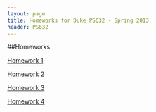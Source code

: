 ```yaml
---
layout: page
title: Homeworks for Duke PS632 - Spring 2013
header: PS632
---
```


##Homeworks

[Homework 1](./assets/HW1.pdf)

[Homework 2](./assets/HW2.pdf)

[Homework 3](./assets/HW3.pdf)

[Homework 4](./assets/HW4.pdf)